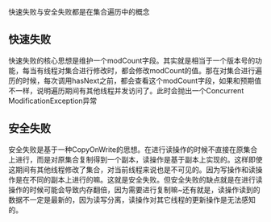 快速失败与安全失败都是在集合遍历中的概念
## 快速失败
快速失败的核心思想是维护一个modCount字段。其实就是相当于一个版本号的功能，每当有线程对集合进行修改时，都会修改modCount的值。那在对集合进行遍历的时候，每次调用hasNext之前，都会查看这个modCount字段，如果和预期值不一样，说明遍历期间有其他线程并发访问了。此时会抛出一个Concurrent ModificationException异常

## 安全失败
安全失败是基于一种CopyOnWrite的思想。在进行读操作的时候不直接在原集合上进行，而是对原集合复制得到一个副本，读操作是基于副本上实现的。这样即使这期间有其他线程修改了集合，对当前线程来说也是不可见的。因为写操作和读操作是在不同的副本上进行的嘛。这就是安全失败。但安全失败的缺点就是在进行读操作的时候可能会导致内存翻倍，因为需要进行复制嘛~还有就是，读操作读到的数据不一定是最新的，因为读写分离，读操作对其它线程的更新操作是无法感知的。
